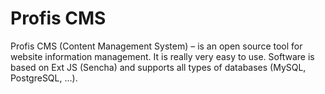 Profis CMS
==========

Profis CMS (Content Management System) – is an open source tool for website information management. It is really very easy to use. Software is based on Ext JS (Sencha) and supports all types of databases (MySQL, PostgreSQL, ...). 
